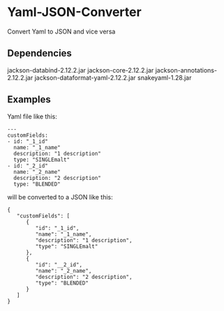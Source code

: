 # Yaml-JSON-Converter
Convert Yaml to JSON and vice versa

## Dependencies
jackson-databind-2.12.2.jar
jackson-core-2.12.2.jar
jackson-annotations-2.12.2.jar
jackson-dataformat-yaml-2.12.2.jar
snakeyaml-1.28.jar

## Examples

Yaml file like this:

    ---
    customFields:
    - id: "_1_id"
      name: "_1_name"
      description: "1 description"
      type: "SINGLEmalt"
    - id: "_2_id"
      name: "_2_name"
      description: "2 description"
      type: "BLENDED"

will be converted to a JSON like this:

    {
       "customFields": [
          {
             "id": "_1_id",
             "name": "_1_name",
             "description": "1 description",
             "type": "SINGLEmalt"
          },
          {
             "id": "__2_id",
             "name": "_2_name",
             "description": "2 description",
             "type": "BLENDED"
          }
       ]
    }
